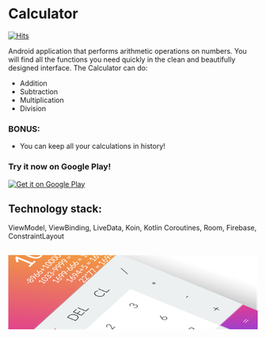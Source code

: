# Calculator

[![Hits](https://hits.seeyoufarm.com/api/count/incr/badge.svg?url=https%3A%2F%2Fgithub.com%2Feddytwist%2Fcalculator&count_bg=%2379C83D&title_bg=%23555555&icon=&icon_color=%23E7E7E7&title=hits&edge_flat=false)](https://hits.seeyoufarm.com)

Android application that performs arithmetic operations on numbers.
You will find all the functions you need quickly in the clean and beautifully designed interface.
The Calculator can do:
  - Addition
  - Subtraction
  - Multiplication
  - Division
  ### BONUS: 
  - You can keep all your calculations in history!

### Try it now on Google Play!
<a href='https://play.google.com/store/apps/details?id=com.eddysproject.calculator&pcampaignid=pcampaignidMKT-Other-global-all-co-prtnr-py-PartBadge-Mar2515-1'><img alt='Get it on Google Play' src='https://play.google.com/intl/en_us/badges/static/images/badges/en_badge_web_generic.png' height="100"/></a>

## Technology stack:
ViewModel, ViewBinding, LiveData, Koin, Kotlin Coroutines, Room, Firebase, ConstraintLayout

## 
<img src="https://raw.githubusercontent.com/eddytwist/some-files/main/%D0%9D%D0%BE%D0%B2%D1%8B%D0%B8%CC%86%20%D0%BF%D1%80%D0%BE%D0%B5%D0%BA%D1%82%20(1).png" align="center" width="1000" height="150"> 
